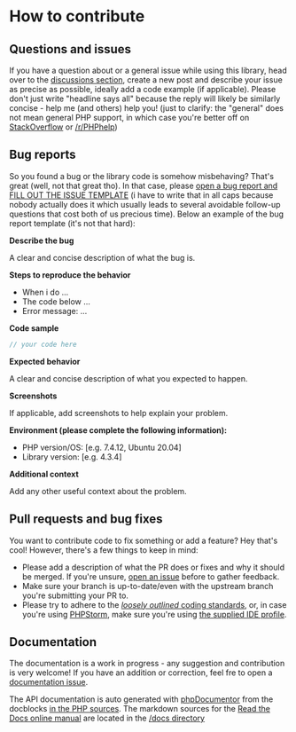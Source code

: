 # How to contribute

## Questions and issues

If you have a question about or a general issue while using this library,
head over to the [discussions section](https://github.com/chillerlan/php-qrcode/discussions),
create a new post and describe your issue as precise as possible, ideally add a code example (if applicable).
Please don't just write "headline says all" because the reply will likely be similarly concise - help me (and others) help you!
(just to clarify: the "general" does not mean general PHP support, in which case you're better off on
[StackOverflow](https://stackoverflow.com/questions/tagged/php) or [/r/PHPhelp](https://www.reddit.com/r/PHPhelp/))


## Bug reports

So you found a bug or the library code is somehow misbehaving? That's great (well, not that great tho). In that case,
please [open a bug report and FILL OUT THE ISSUE TEMPLATE](https://github.com/chillerlan/php-qrcode/issues/new?assignees=&labels=bug&projects=&template=bug_report.md&title=%5BBUG%5D)
(i have to write that in all caps because nobody actually does it which usually leads to several avoidable follow-up questions that cost both of us precious time).
Below an example of the bug report template (it's not that hard):

**Describe the bug**

A clear and concise description of what the bug is.

**Steps to reproduce the behavior**
- When i do ...
- The code below ...
- Error message: ...

**Code sample**
```php
// your code here
```

**Expected behavior**

A clear and concise description of what you expected to happen.

**Screenshots**

If applicable, add screenshots to help explain your problem.

**Environment (please complete the following information):**
- PHP version/OS: [e.g. 7.4.12, Ubuntu 20.04]
- Library version: [e.g. 4.3.4]

**Additional context**

Add any other useful context about the problem.


## Pull requests and bug fixes

You want to contribute code to fix something or add a feature? Hey that's cool! However, there's a few things to keep in mind:

- Please add a description of what the PR does or fixes and why it should be merged. If you're unsure, [open an issue](https://github.com/chillerlan/php-qrcode/issues/new?assignees=&labels=enhancement&projects=&template=feature_request.md&title=%5BENHANCEMENT%5D) before to gather feedback.
- Make sure your branch is up-to-date/even with the upstream branch you're submitting your PR to.
- Please try to adhere to the [*loosely outlined* coding standards](https://github.com/chillerlan/php-qrcode/discussions/60), or, in case you're using [PHPStorm](https://www.jetbrains.com/phpstorm/), make sure you're using [the supplied IDE profile](https://github.com/chillerlan/php-qrcode/tree/main/.idea).


## Documentation

The documentation is a work in progress - any suggestion and contribution is very welcome!
If you have an addition or correction, feel fre to open a [documentation issue](https://github.com/chillerlan/php-qrcode/issues/new?assignees=&labels=docs&projects=&template=documentation.md&title=%5BDOCS%5D).


The API documentation is auto generated with [phpDocumentor](https://www.phpdoc.org/) from the docblocks [in the PHP sources](https://github.com/chillerlan/php-qrcode/tree/main/src).
The markdown sources for the [Read the Docs online manual](https://php-qrcode.readthedocs.io) are located in the [/docs directory](https://github.com/chillerlan/php-qrcode/tree/main/docs)
